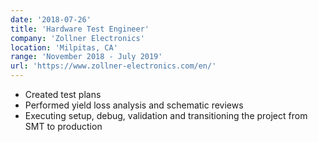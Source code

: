 ```yaml
---
date: '2018-07-26'
title: 'Hardware Test Engineer'
company: 'Zollner Electronics'
location: 'Milpitas, CA'
range: 'November 2018 - July 2019'
url: 'https://www.zollner-electronics.com/en/'
---
```


- Created test plans
- Performed yield loss analysis and schematic reviews
- Executing setup, debug, validation and transitioning the project from SMT to production

